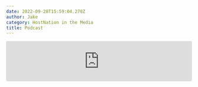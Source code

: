 ```yaml
---
date: 2022-09-28T15:59:04.278Z
author: Jake
category: HostNation in the Media
title: Podcast
---
```

<iframe src="https://embed.acast.com/$/61e7d3853ef606001435ecf0/45-the-journey-episode-5-a-new-home" frameBorder="0" width="100%" height="110px" allow="autoplay"></iframe>